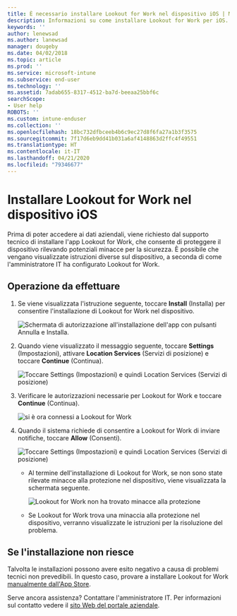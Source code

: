 ```yaml
---
title: È necessario installare Lookout for Work nel dispositivo iOS | Microsoft Docs
description: Informazioni su come installare Lookout for Work per iOS.
keywords: ''
author: lenewsad
ms.author: lanewsad
manager: dougeby
ms.date: 04/02/2018
ms.topic: article
ms.prod: ''
ms.service: microsoft-intune
ms.subservice: end-user
ms.technology: ''
ms.assetid: 7adab655-8317-4512-ba7d-beeaa25bbf6c
searchScope:
- User help
ROBOTS: ''
ms.custom: intune-enduser
ms.collection: ''
ms.openlocfilehash: 18bc732dfbceeb4b6c9ec27d8f6fa27a1b3f3575
ms.sourcegitcommit: 7f17d6eb9dd41b031a6af4148863d2ffc4f49551
ms.translationtype: HT
ms.contentlocale: it-IT
ms.lasthandoff: 04/21/2020
ms.locfileid: "79346677"
---
```

# <a name="install-lookout-for-work-on-your-ios-device"></a>Installare Lookout for Work nel dispositivo iOS


Prima di poter accedere ai dati aziendali, viene richiesto dal supporto tecnico di installare l'app Lookout for Work, che consente di proteggere il dispositivo rilevando potenziali minacce per la sicurezza. È possibile che vengano visualizzate istruzioni diverse sul dispositivo, a seconda di come l'amministratore IT ha configurato Lookout for Work.


## <a name="what-you-need-to-do"></a>Operazione da effettuare

1. Se viene visualizzata l'istruzione seguente, toccare **Install** (Installa) per consentire l'installazione di Lookout for Work nel dispositivo.

      ![Schermata di autorizzazione all'installazione dell'app con pulsanti Annulla e Installa.](./media/ios-mts-install-app-request-after-1804.png)

2. Quando viene visualizzato il messaggio seguente, toccare **Settings** (Impostazioni), attivare **Location Services** (Servizi di posizione) e toccare **Continue** (Continua).

      ![Toccare Settings (Impostazioni) e quindi Location Services (Servizi di posizione)](./media/ios-lfw-allow-location-services.png)

3. Verificare le autorizzazioni necessarie per Lookout for Work e toccare **Continue** (Continua).

      ![si è ora connessi a Lookout for Work](./media/ios-lfw-permissions-lookout-needs.png)

4. Quando il sistema richiede di consentire a Lookout for Work di inviare notifiche, toccare **Allow** (Consenti).

     ![Toccare Settings (Impostazioni) e quindi Location Services (Servizi di posizione)](./media/ios-lfw-allow-notifications.png)

   * Al termine dell'installazione di Lookout for Work, se non sono state rilevate minacce alla protezione nel dispositivo, viene visualizzata la schermata seguente.

     ![Lookout for Work non ha trovato minacce alla protezione](./media/ios-lfw-no-threats-found.png)

   * Se Lookout for Work trova una minaccia alla protezione nel dispositivo, verranno visualizzate le istruzioni per la risoluzione del problema.

## <a name="if-the-installation-doesnt-work"></a>Se l'installazione non riesce

Talvolta le installazioni possono avere esito negativo a causa di problemi tecnici non prevedibili. In questo caso, provare a installare Lookout for Work [manualmente dall'App Store](https://itunes.apple.com/app/lookout-for-work/id997193468).

Serve ancora assistenza? Contattare l'amministratore IT. Per informazioni sul contatto vedere il [sito Web del portale aziendale](https://go.microsoft.com/fwlink/?linkid=2010980).

